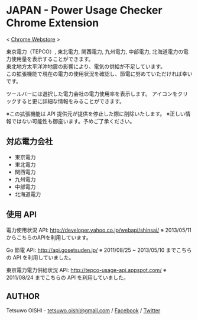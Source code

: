 JAPAN - Power Usage Checker Chrome Extension
============================================

< [Chrome Webstore](https://chrome.google.com/webstore/detail/hclgegipaehbigmbhdpfapmjadbaldib) >

東京電力（TEPCO）, 東北電力, 関西電力, 九州電力, 中部電力, 北海道電力の電力使用量を表示することができます。  
東北地方太平洋沖地震の影響により、電気の供給が不足しています。  
この拡張機能で現在の電力の使用状況を確認し、節電に努めていただければ幸いです。

ツールバーには選択した電力会社の電力使用率を表示します。
アイコンをクリックすると更に詳細な情報をみることができます。

※この拡張機能は API 提供元が提供を停止した際に削除いたします。
※正しい情報ではない可能性も御座います。予めご了承ください。


対応電力会社
------------
- 東京電力
- 東北電力
- 関西電力
- 九州電力
- 中部電力
- 北海道電力


使用 API
--------

電力使用状況 API: http://developer.yahoo.co.jp/webapi/shinsai/
※ 2013/05/11 からこちらのAPIを利用しています。

Go 節電 API: http://api.gosetsuden.jp/
※ 2011/08/25 ~ 2013/05/10 までこちらの API を利用していました。

東京電力電力供給状況 API: http://tepco-usage-api.appspot.com/
※ 2011/08/24 までこちらの API を利用していました。


AUTHOR
------

Tetsuwo OISHI - 
tetsuwo.oishi@gmail.com / 
[Facebook](http://fb.me/tetsuwo) /
[Twitter](http://twitter.com/tetsukamp)



